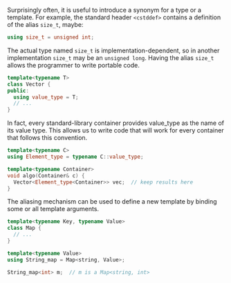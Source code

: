 Surprisingly often, it is useful to introduce a synonym for a type or a template. For example, the standard header `<cstddef>` contains a definition of the alias `size_t`, maybe:
```c++
using size_t = unsigned int;
```
The actual type named `size_t` is implementation-dependent, so in another implementation `size_t` may be an `unsigned long`. Having the alias `size_t` allows the programmer to write portable code.

```c++
template<typename T>
class Vector {
public:
  using value_type = T;
  // ...
}
```

In fact, every standard-library container provides value_type as the name of its value type. This allows us to write code that will work for every container that follows this convention.

```c++
template<typename C>
using Element_type = typename C::value_type;

template<typename Container>
void algo(Container& c) {
  Vector<Element_type<Container>> vec;  // keep results here
}
```

The aliasing mechanism can be used to define a new template by binding some or all template arguments.

```c++
template<typename Key, typename Value>
class Map {
  // ...
}

template<typename Value>
using String_map = Map<string, Value>;

String_map<int> m;  // m is a Map<string, int>
```

